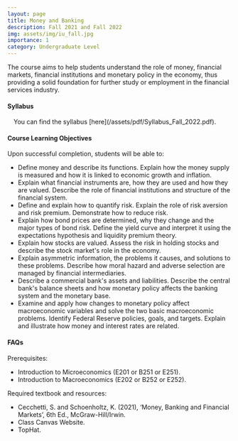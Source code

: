 ```yaml
---
layout: page
title: Money and Banking
description: Fall 2021 and Fall 2022
img: assets/img/iu_fall.jpg
importance: 1
category: Undergraduate Level
---
```


The course aims to help students understand the role of money, financial markets, financial institutions and monetary policy in the economy, thus providing a solid foundation for further study or employment in the financial services industry. 

<h4>Syllabus</h4>
<i class="fas fa-download"></i>&#8195;You can find the syllabus [here](/assets/pdf/Syllabus_Fall_2022.pdf).

<h4>Course Learning Objectives</h4>
Upon successful completion, students will be able to:
<ul>
<li>Define money and describe its functions. Explain how the money supply is measured and how it is linked to economic growth and inflation.</li>
<li>Explain what financial instruments are, how they are used and how they are valued. Describe the role of financial institutions and structure of the financial system.</li>
<li>Define and explain how to quantify risk. Explain the role of risk aversion and risk premium. Demonstrate how to reduce risk.</li>
<li>Explain how bond prices are determined, why they change and the major types of bond risk. Define the yield curve and interpret it using the expectations hypothesis and liquidity premium theory.</li>
<li>Explain how stocks are valued. Assess the risk in holding stocks and describe the stock market's role in the economy.</li>
<li>Explain asymmetric information, the problems it causes, and solutions to these problems. Describe how moral hazard and adverse selection are managed by financial intermediaries.</li>
<li>Describe a commercial bank's assets and liabilities. Describe the central bank's balance sheets and how monetary policy affects the banking system and the monetary base.</li>
<li>Examine and apply how changes to monetary policy affect macroeconomic variables and solve the two basic macroeconomic problems. Identify Federal Reserve policies, goals, and targets. Explain and illustrate how money and interest rates are related.</li>
</ul>

<h4>FAQs</h4>
Prerequisites:
<ul>
<li>Introduction to Microeconomics (E201 or B251 or E251).</li>
<li>Introduction to Macroeconomics (E202 or B252 or E252).</li>
</ul>

Required textbook and resources:
<ul>
<li>Cecchetti, S. and Schoenholtz, K. (2021), ‘Money, Banking and Financial Markets’, 6th Ed., McGraw-Hill/Irwin.</li>
<li>Class Canvas Website.</li>
<li>TopHat.</li>
</ul>